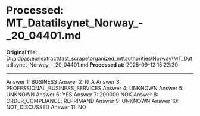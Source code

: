 # Processed: MT_Datatilsynet_Norway_-_20_04401.md

**Original file:** D:\aidpas\eurlextract\fast_scrape\organized_mt\authorities\Norway\MT_Datatilsynet_Norway_-_20_04401.md
**Processed at:** 2025-09-12 15:22:30

---

Answer 1: BUSINESS
Answer 2: N_A
Answer 3: PROFESSIONAL_BUSINESS_SERVICES
Answer 4: UNKNOWN
Answer 5: UNKNOWN
Answer 6: YES
Answer 7: 200000 NOK
Answer 8: ORDER_COMPLIANCE; REPRIMAND
Answer 9: UNKNOWN
Answer 10: NOT_DISCUSSED
Answer 11: NO